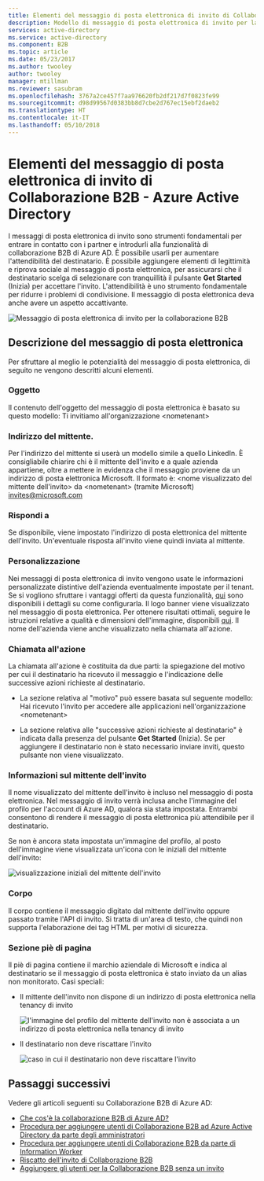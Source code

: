```yaml
---
title: Elementi del messaggio di posta elettronica di invito di Collaborazione B2B - Azure Active Directory | Microsoft Docs
description: Modello di messaggio di posta elettronica di invito per la collaborazione B2B di Azure Active Directory
services: active-directory
ms.service: active-directory
ms.component: B2B
ms.topic: article
ms.date: 05/23/2017
ms.author: twooley
author: twooley
manager: mtillman
ms.reviewer: sasubram
ms.openlocfilehash: 3767a2ce457f7aa976620fb2df217d7f0823fe99
ms.sourcegitcommit: d98d99567d0383bb8d7cbe2d767ec15ebf2daeb2
ms.translationtype: HT
ms.contentlocale: it-IT
ms.lasthandoff: 05/10/2018
---
```

# <a name="the-elements-of-the-b2b-collaboration-invitation-email---azure-active-directory"></a>Elementi del messaggio di posta elettronica di invito di Collaborazione B2B - Azure Active Directory

I messaggi di posta elettronica di invito sono strumenti fondamentali per entrare in contatto con i partner e introdurli alla funzionalità di collaborazione B2B di Azure AD. È possibile usarli per aumentare l'attendibilità del destinatario. È possibile aggiungere elementi di legittimità e riprova sociale al messaggio di posta elettronica, per assicurarsi che il destinatario scelga di selezionare con tranquillità il pulsante **Get Started** (Inizia) per accettare l'invito. L'attendibilità è uno strumento fondamentale per ridurre i problemi di condivisione. Il messaggio di posta elettronica deva anche avere un aspetto accattivante.

![Messaggio di posta elettronica di invito per la collaborazione B2B](media/active-directory-b2b-invitation-email/invitation-email.png)

## <a name="explaining-the-email"></a>Descrizione del messaggio di posta elettronica
Per sfruttare al meglio le potenzialità del messaggio di posta elettronica, di seguito ne vengono descritti alcuni elementi.

### <a name="subject"></a>Oggetto
Il contenuto dell'oggetto del messaggio di posta elettronica è basato su questo modello: Ti invitiamo all'organizzazione &lt;nometenant&gt;

### <a name="from-address"></a>Indirizzo del mittente.
Per l'indirizzo del mittente si userà un modello simile a quello LinkedIn.  È consigliabile chiarire chi è il mittente dell'invito e a quale azienda appartiene, oltre a mettere in evidenza che il messaggio proviene da un indirizzo di posta elettronica Microsoft. Il formato è: &lt;nome visualizzato del mittente dell'invito&gt; da &lt;nometenant&gt; (tramite Microsoft) <invites@microsoft.com>

### <a name="reply-to"></a>Rispondi a
Se disponibile, viene impostato l'indirizzo di posta elettronica del mittente dell'invito. Un'eventuale risposta all'invito viene quindi inviata al mittente.

### <a name="branding"></a>Personalizzazione
Nei messaggi di posta elettronica di invito vengono usate le informazioni personalizzate distintive dell'azienda eventualmente impostate per il tenant. Se si vogliono sfruttare i vantaggi offerti da questa funzionalità, [qui](https://docs.microsoft.com/azure/active-directory/active-directory-branding-custom-signon-azure-portal) sono disponibili i dettagli su come configurarla. Il logo banner viene visualizzato nel messaggio di posta elettronica. Per ottenere risultati ottimali, seguire le istruzioni relative a qualità e dimensioni dell'immagine, disponibili [qui](https://docs.microsoft.com/azure/active-directory/active-directory-branding-custom-signon-azure-portal). Il nome dell'azienda viene anche visualizzato nella chiamata all'azione.

### <a name="call-to-action"></a>Chiamata all'azione
La chiamata all'azione è costituita da due parti: la spiegazione del motivo per cui il destinatario ha ricevuto il messaggio e l'indicazione delle successive azioni richieste al destinatario.
- La sezione relativa al "motivo" può essere basata sul seguente modello: Hai ricevuto l'invito per accedere alle applicazioni nell'organizzazione &lt;nometenant&gt;

- La sezione relativa alle "successive azioni richieste al destinatario" è indicata dalla presenza del pulsante **Get Started** (Inizia). Se per aggiungere il destinatario non è stato necessario inviare inviti, questo pulsante non viene visualizzato.

### <a name="inviters-information"></a>Informazioni sul mittente dell'invito
Il nome visualizzato del mittente dell'invito è incluso nel messaggio di posta elettronica. Nel messaggio di invito verrà inclusa anche l'immagine del profilo per l'account di Azure AD, qualora sia stata impostata. Entrambi consentono di rendere il messaggio di posta elettronica più attendibile per il destinatario.

Se non è ancora stata impostata un'immagine del profilo, al posto dell'immagine viene visualizzata un'icona con le iniziali del mittente dell'invito:

  ![visualizzazione iniziali del mittente dell'invito](media/active-directory-b2b-invitation-email/inviters-initials.png)

### <a name="body"></a>Corpo
Il corpo contiene il messaggio digitato dal mittente dell'invito oppure passato tramite l'API di invito. Si tratta di un'area di testo, che quindi non supporta l'elaborazione dei tag HTML per motivi di sicurezza.

### <a name="footer-section"></a>Sezione piè di pagina
Il piè di pagina contiene il marchio aziendale di Microsoft e indica al destinatario se il messaggio di posta elettronica è stato inviato da un alias non monitorato. Casi speciali:

- Il mittente dell'invito non dispone di un indirizzo di posta elettronica nella tenancy di invito

  ![l'immagine del profilo del mittente dell'invito non è associata a un indirizzo di posta elettronica nella tenancy di invito](media/active-directory-b2b-invitation-email/inviter-no-email.png)


- Il destinatario non deve riscattare l'invito

  ![caso in cui il destinatario non deve riscattare l'invito](media/active-directory-b2b-invitation-email/when-recipient-doesnt-redeem.png)


## <a name="next-steps"></a>Passaggi successivi

Vedere gli articoli seguenti su Collaborazione B2B di Azure AD:

- [Che cos'è la collaborazione B2B di Azure AD?](active-directory-b2b-what-is-azure-ad-b2b.md)
- [Procedura per aggiungere utenti di Collaborazione B2B ad Azure Active Directory da parte degli amministratori](active-directory-b2b-admin-add-users.md)
- [Procedura per aggiungere utenti di Collaborazione B2B da parte di Information Worker](active-directory-b2b-iw-add-users.md)
- [Riscatto dell'invito di Collaborazione B2B](active-directory-b2b-redemption-experience.md)
- [Aggiungere gli utenti per la Collaborazione B2B senza un invito](active-directory-b2b-add-user-without-invite.md)
